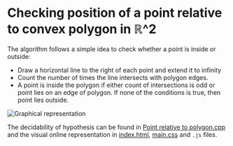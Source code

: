 # Checking position of a point relative to convex polygon in ℝ^2

The algorithm follows a simple idea to check whether a point is inside or outside:
  - Draw a horizontal line to the right of each point and extend it to infinity
  - Count the number of times the line intersects with polygon edges.
  - A point is inside the polygon if either count of intersections is odd or point lies on an edge of polygon.  If none of the conditions is true, then point lies outside.

![Graphical representation](https://media.geeksforgeeks.org/wp-content/uploads/polygon1.png)

The decidability of hypothesis can be found in [Point relative to polygon.cpp](https://github.com/Cincaa/Checking-position-of-a-point-relative-to-convex-polygon/blob/master/Point%20relative%20to%20polygon.cpp) and the visual online representation in [index.html](https://github.com/Cincaa/Checking-position-of-a-point-relative-to-convex-polygon/blob/master/index.html), [main.css](https://github.com/Cincaa/Checking-position-of-a-point-relative-to-convex-polygon/blob/master/main.css) and `.js` files.

